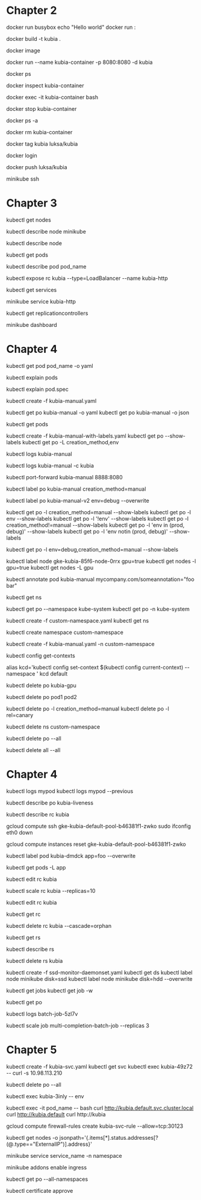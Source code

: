 # Chapter 2

docker run busybox echo "Hello world"
docker run <image>:<tag>

docker build -t kubia .

docker image

docker run --name kubia-container -p 8080:8080 -d kubia

docker ps

docker inspect kubia-container

docker exec -it kubia-container bash

docker stop kubia-container

docker ps -a

docker rm kubia-container

docker tag kubia luksa/kubia

docker login

docker push luksa/kubia

minikube ssh


# Chapter 3

kubectl get nodes

kubectl describe node minikube

kubectl describe node

kubectl get pods

kubectl describe pod pod_name

kubectl expose rc kubia --type=LoadBalancer --name kubia-http

kubectl get services

minikube service kubia-http

kubectl get replicationcontrollers

minikube dashboard

# Chapter 4

kubectl get pod pod_name -o yaml

kubectl explain pods

kubectl explain pod.spec

kubectl create -f kubia-manual.yaml

kubectl get po kubia-manual -o yaml
kubectl get po kubia-manual -o json

kubectl get pods

kubectl create -f kubia-manual-with-labels.yaml
kubectl get po --show-labels
kubectl get po -L creation_method,env

kubectl logs kubia-manual

kubectl logs kubia-manual -c kubia

kubectl port-forward kubia-manual 8888:8080

kubectl label po kubia-manual creation_method=manual

kubectl label po kubia-manual-v2 env=debug --overwrite

kubectl get po -l creation_method=manual --show-labels
kubectl get po -l env --show-labels
kubectl get po -l '!env' --show-labels
kubectl get po -l creation_method!=manual --show-labels
kubectl get po -l 'env in (prod, debug)' --show-labels
kubectl get po -l 'env notin (prod, debug)' --show-labels

kubectl get po -l env=debug,creation_method=manual --show-labels

kubectl label node gke-kubia-85f6-node-0rrx gpu=true
kubectl get nodes -l gpu=true
kubectl get nodes -L gpu

kubectl annotate pod kubia-manual mycompany.com/someannotation="foo bar"

kubectl get ns

kubectl get po --namespace kube-system
kubectl get po -n kube-system

kubectl create -f custom-namespace.yaml
kubectl get ns

kubectl create namespace custom-namespace

kubectl create -f kubia-manual.yaml -n custom-namespace

kubectl config get-contexts

alias kcd='kubectl config set-context $(kubectl config current-context) --namespace '
kcd default

kubectl delete po kubia-gpu

kubectl delete po pod1 pod2

kubectl delete po -l creation_method=manual
kubectl delete po -l rel=canary

kubectl delete ns custom-namespace

kubectl delete po --all

kubectl delete all --all

# Chapter 4
kubectl logs mypod
kubectl logs mypod --previous

kubectl describe po kubia-liveness

kubectl describe rc kubia

gcloud compute ssh gke-kubia-default-pool-b46381f1-zwko
sudo ifconfig eth0 down

gcloud compute instances reset gke-kubia-default-pool-b46381f1-zwko

kubectl label pod kubia-dmdck app=foo --overwrite

kubectl get pods -L app

kubectl edit rc kubia

kubectl scale rc kubia --replicas=10

kubectl edit rc kubia

kubectl get rc

kubectl delete rc kubia --cascade=orphan

kubectl get rs

kubectl describe rs

kubectl delete rs kubia

kubectl create -f ssd-monitor-daemonset.yaml
kubectl get ds
kubectl label node minikube disk=ssd
kubectl label node minikube disk=hdd --overwrite

kubectl get jobs
kubectl get job -w

kubectl get po

kubectl logs batch-job-5zl7v

kubectl scale job multi-completion-batch-job --replicas 3

# Chapter 5
kubectl create -f kubia-svc.yaml
kubectl get svc
kubectl exec kubia-49z72 -- curl -s 10.98.113.210

kubectl delete po --all

kubectl exec kubia-3inly -- env

kubectl exec -it pod_name -- bash
curl http://kubia.default.svc.cluster.local
curl http://kubia.default
curl http://kubia

gcloud compute firewall-rules create kubia-svc-rule --allow=tcp:30123

kubectl get nodes -o jsonpath='{.items[*].status.addresses[?(@.type=="ExternalIP")].address}'

minikube service service_name -n namespace

minikube addons enable ingress

kubectl get po --all-namespaces

kubectl certificate approve <name of the CSR>


